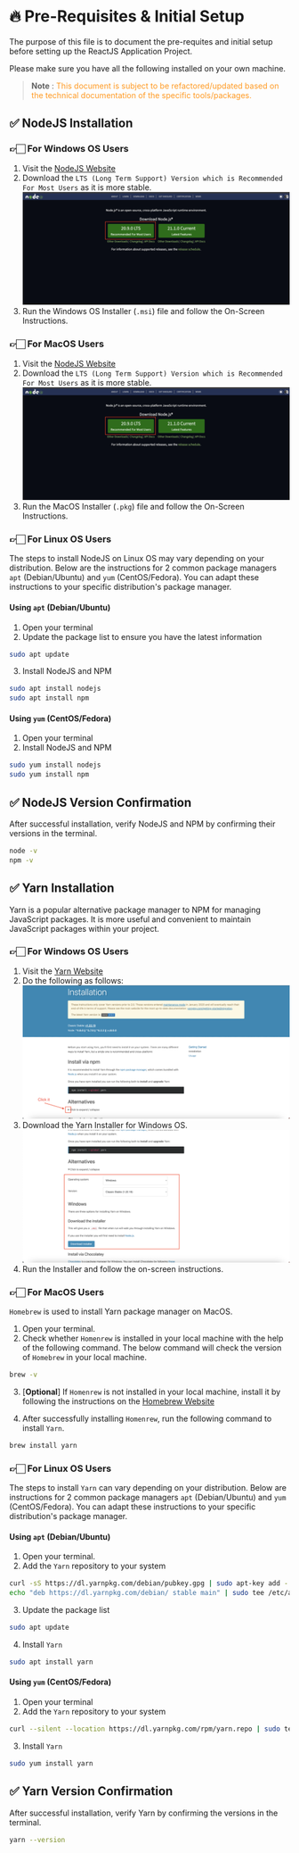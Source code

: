 # 🔥 Pre-Requisites & Initial Setup

The purpose of this file is to document the pre-requites and initial setup before setting up the ReactJS Application Project.

Please make sure you have all the following installed on your own machine.

> <b>Note</b> : <span style="color: #FF9A23">This document is subject to be refactored/updated based on the technical documentation of the specific tools/packages.</span>

## ✅ NodeJS Installation

### 👉🏻 For Windows OS Users

1. Visit the [NodeJS Website](https://nodejs.org/en)
2. Download the `LTS (Long Term Support) Version which is Recommended For Most Users` as it is more stable.
![NodeJS Website](/scripts/images/NodeJS.png)
3. Run the Windows OS Installer (`.msi`) file and follow the On-Screen Instructions.

### 👉🏻 For MacOS Users

1. Visit the [NodeJS Website](https://nodejs.org/en)
2. Download the `LTS (Long Term Support) Version which is Recommended For Most Users` as it is more stable.
![NodeJS Website](/scripts/images/NodeJS.png)
3. Run the MacOS Installer (`.pkg`) file and follow the On-Screen Instructions.

### 👉🏻 For Linux OS Users

The steps to install NodeJS on Linux OS may vary depending on your distribution. Below are the instructions for 2 common package managers `apt` (Debian/Ubuntu) and `yum` (CentOS/Fedora). You can adapt these instructions to your specific distribution's package manager.

#### <b>Using `apt` (Debian/Ubuntu)</b>

1. Open your terminal
2. Update the package list to ensure you have the latest information

```sh
sudo apt update
```

3. Install NodeJS and NPM

```sh
sudo apt install nodejs
sudo apt install npm
```

#### <b>Using `yum` (CentOS/Fedora)</b>

1. Open your terminal
2. Install NodeJS and NPM

```sh
sudo yum install nodejs
sudo yum install npm
```

## ✅ NodeJS Version Confirmation

After successful installation, verify NodeJS and NPM by confirming their versions in the terminal.

```sh
node -v
npm -v
```

## ✅ Yarn Installation

Yarn is a popular alternative package manager to NPM for managing JavaScript packages. It is more useful and convenient to maintain JavaScript packages within your project.

### 👉🏻 For Windows OS Users

1. Visit the [Yarn Website](https://classic.yarnpkg.com/en/docs/install#windows-stable)
2. Do the following as follows:
![Yarn Website](/scripts/images/Yarn-Website.png)
3. Download the Yarn Installer for Windows OS.
![Yarn Windows Installer](/scripts/images/Yarn-Windows-Installer.png)
4. Run the Installer and follow the on-screen instructions.

### 👉🏻 For MacOS Users

`Homebrew` is used to install Yarn package manager on MacOS.

1. Open your terminal.
2. Check whether `Homenrew` is installed in your local machine with the help of the following command. The below command will check the version of `Homebrew` in your local machine.

```sh
brew -v
```

3. [<b>Optional</b>] If `Homenrew` is not installed in your local machine, install it by following the instructions on the [Homebrew Website](https://brew.sh/)

4. After successfully installing `Homenrew`, run the following command to install `Yarn`.

```sh
brew install yarn
```

### 👉🏻 For  Linux OS Users

The steps to install `Yarn` can vary depending on your distribution. Below are instructions for 2 common package managers `apt` (Debian/Ubuntu) and `yum` (CentOS/Fedora). You can adapt these instructions to your specific distribution's package manager.

#### <b>Using `apt` (Debian/Ubuntu)</b>

1. Open your terminal.
2. Add the `Yarn` repository to your system

```sh
curl -sS https://dl.yarnpkg.com/debian/pubkey.gpg | sudo apt-key add -
echo "deb https://dl.yarnpkg.com/debian/ stable main" | sudo tee /etc/apt/sources.list.d/yarn.list
```

3. Update the package list

```sh
sudo apt update
```

4. Install `Yarn`
```sh
sudo apt install yarn
```

#### <b>Using `yum` (CentOS/Fedora)</b>

1. Open your terminal
2. Add the `Yarn` repository to your system

```sh
curl --silent --location https://dl.yarnpkg.com/rpm/yarn.repo | sudo tee /etc/yum.repos.d/yarn.repo
```

3. Install `Yarn`

```sh
sudo yum install yarn
```

## ✅ Yarn Version Confirmation

After successful installation, verify Yarn by confirming the versions in the terminal.

```sh
yarn --version
```
